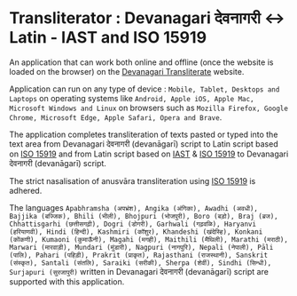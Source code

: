 # Transliterator : Devanagari देवनागरी <-> Latin - IAST and ISO 15919 
An application that can work both online and offline (once the website is loaded on the browser) on the [Devanagari Transliterate](https://vyshantha.github.io/devanagaritransliterate/) website. 

Application can run on any type of device : ```Mobile, Tablet, Desktops and Laptops``` on operating systems like ```Android, Apple iOS, Apple Mac, Microsoft Windows and Linux``` on browsers such as ```Mozilla Firefox, Google Chrome, Microsoft Edge, Apple Safari, Opera and Brave```.

The application completes transliteration of texts pasted or typed into the text area from Devanagari देवनागरी (devanāgarī) script to Latin script based on [ISO 15919](https://en.wikipedia.org/wiki/ISO_15919) and from Latin script based on [IAST](https://en.wikipedia.org/wiki/International_Alphabet_of_Sanskrit_Transliteration) & [ISO 15919](https://en.wikipedia.org/wiki/ISO_15919) to Devanagari देवनागरी (devanāgarī) script.

The strict nasalisation of anusvāra transliteration using [ISO 15919](https://en.wikipedia.org/wiki/ISO_15919) is adhered.

The languages ```Apabhramsha (अपभ्रंश), Angika (अंगिका), Awadhi (अवधी), Bajjika (बज्जिक), Bhili (भीली), Bhojpuri (भोजपुरी), Boro (बड़ो), Braj (ब्रज), Chhattisgarhi (छत्तीसगढ़ी), Dogri (डोगरी), Garhwali (गढ़वळि), Haryanvi (हरियाणवी), Hindi (हिन्दी), Kashmiri (कॉशुर), Khandeshi (खंदेस्हि), Konkani (कोंकणी), Kumaoni (कुमाऊँनी), Magahi (मगही), Maithili (मैथिली), Marathi (मराठी), Marwari (मारवाड़ी), Mundari (मुंडारी), Nagpuri (नागपुरि), Nepali (नेपाली), Pāli (पालि), Pahari (पहिड़ी), Prakrit (प्राकृत), Rajasthani (राजस्थानी), Sanskrit (संस्कृत), Santali (संतलि), Saraiki (सरीकी), Sherpa (शेर्वी), Sindhi (सिन्धी), Surjapuri (सुरजापुरी)``` written in Devanagari देवनागरी (devanāgarī) script are supported with this application.

